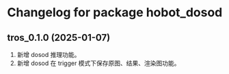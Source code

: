 # Changelog for package hobot_dosod

tros_0.1.0 (2025-01-07)
------------------
1. 新增 dosod 推理功能。
2. 新增 dosod 在 trigger 模式下保存原图、结果、渲染图功能。